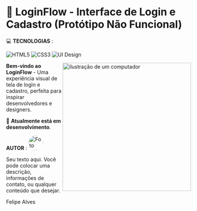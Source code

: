 # 🎨 **LoginFlow** - Interface de Login e Cadastro (Protótipo Não Funcional)

<div align="left">

💻 **TECNOLOGIAS** :

  ![HTML5](https://img.shields.io/badge/HTML5-E34F26?style=for-the-badge&logo=html5&logoColor=white)
  ![CSS3](https://img.shields.io/badge/CSS3-1572B6?style=for-the-badge&logo=css3&logoColor=white)
  ![UI Design](https://img.shields.io/badge/UI_Design-FF6B6B?style=for-the-badge)

</div>

<img src="https://raw.githubusercontent.com/MicaelliMedeiros/micaellimedeiros/master/image/computer-illustration.png" alt="ilustração de um computador" min-width="350px" max-width="350px" width="350px" align="right">

**Bem-vindo ao LoginFlow** - Uma experiência visual de tela de login e cadastro, perfeita para inspirar desenvolvedores e designers. 

🔄 **Atualmente está em desenvolvimento**.

**AUTOR** :
    <img src="URL_DA_SUA_IMAGEM" width="40px" style="border-radius: 50%; margin-right: 20px;" alt="Foto"/>
      <p>Seu texto aqui. Você pode colocar uma descrição, informações de contato, ou qualquer conteúdo que desejar.</p>
Felipe Alves